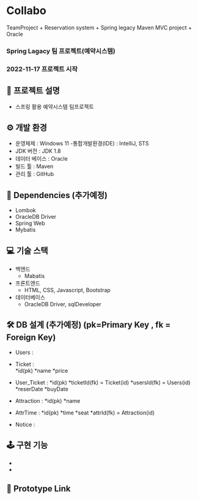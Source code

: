 # Collabo
TeamProject + Reservation system + Spring legacy Maven MVC project + Oracle

### Spring Lagacy 팀 프로젝트(예약시스템)
### 2022-11-17 프로젝트 시작

## 📢 프로젝트 설명
- 스프링 활용 예약시스템 팀프로젝트


## ⚙ 개발 환경
- 운영체제 : Windows 11
-통합개발환경(IDE) : IntelliJ, STS
- JDK 버전 : JDK 1.8
- 데이터 베이스 : Oracle
- 빌드 툴 : Maven
- 관리 툴 : GitHub


## 🔌 Dependencies (추가예정)
- Lombok
- OracleDB Driver
- Spring Web
- Mybatis


## 💻 기술 스택
- 백엔드
  - Mabatis
- 프론트엔드
  - HTML, CSS, Javascript, Bootstrap
- 데이터베이스
  - OracleDB Driver, sqlDeveloper


## 🛠 DB 설계 (추가예정) (pk=Primary Key , fk = Foreign Key)
- Users :

- Ticket :<br>
  *id(pk)
  *name
  *price
  
- User_Ticket :
  *id(pk)
  *ticketId(fk) = Ticket(id)
  *usersId(fk) = Users(id)
  *reserDate
  *buyDate
  
- Attraction :
  *id(pk)
  *name

- AttrTime :
  *id(pk)
  *time
  *seat
  *attrId(fk) = Attraction(id)
  
- Notice :


## 🕹 구현 기능
- 
- 

## 🔗 Prototype Link
